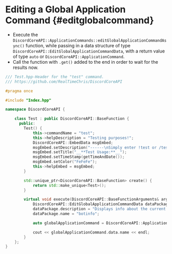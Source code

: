 Editing a Global Application Command {#editglobalcommand}
============
- Execute the `DiscordCoreAPI::ApplicationCommands::editGlobalApplicationCommandAsync()` function, while passing in a data structure of type `DiscordCoreAPI::EditGlobalApplicationCommandData`, with a return value of type `auto` or `DiscordCoreAPI::ApplicationCommand`.
- Call the function with `.get()` added to the end in order to wait for the results now.

```cpp
/// Test.hpp-Header for the "test" command.
/// https://github.com/RealTimeChris/DiscordCoreAPI

#pragma once

#include "Index.hpp"

namespace DiscordCoreAPI {

	class Test : public DiscordCoreAPI::BaseFunction {
	  public:
		Test() {
			this->commandName = "test";
			this->helpDescription = "Testing purposes!";
			DiscordCoreAPI::EmbedData msgEmbed;
			msgEmbed.setDescription("------\nSimply enter !test or /test!\n------");
			msgEmbed.setTitle("__**Test Usage:**__");
			msgEmbed.setTimeStamp(getTimeAndDate());
			msgEmbed.setColor("FeFeFe");
			this->helpEmbed = msgEmbed;
		}

		std::unique_ptr<DiscordCoreAPI::BaseFunction> create() {
			return std::make_unique<Test>();
		}

		virtual void execute(DiscordCoreAPI::BaseFunctionArguments& args) {
			DiscordCoreAPI::EditGlobalApplicationCommandData dataPackage;
			dataPackage.description = "Displays info about the current bot.";
			dataPackage.name = "botinfo";

			auto globalApplicationCommand = DiscordCoreAPI::ApplicationCommands::editGlobalApplicationCommandAsync(dataPackage).get();

			cout << globalApplicationCommand.data.name << endl;
		}
	};
}

```